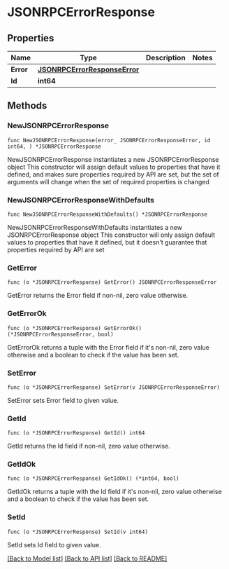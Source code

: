 # JSONRPCErrorResponse

## Properties

Name | Type | Description | Notes
------------ | ------------- | ------------- | -------------
**Error** | [**JSONRPCErrorResponseError**](JSONRPCErrorResponseError.md) |  | 
**Id** | **int64** |  | 

## Methods

### NewJSONRPCErrorResponse

`func NewJSONRPCErrorResponse(error_ JSONRPCErrorResponseError, id int64, ) *JSONRPCErrorResponse`

NewJSONRPCErrorResponse instantiates a new JSONRPCErrorResponse object
This constructor will assign default values to properties that have it defined,
and makes sure properties required by API are set, but the set of arguments
will change when the set of required properties is changed

### NewJSONRPCErrorResponseWithDefaults

`func NewJSONRPCErrorResponseWithDefaults() *JSONRPCErrorResponse`

NewJSONRPCErrorResponseWithDefaults instantiates a new JSONRPCErrorResponse object
This constructor will only assign default values to properties that have it defined,
but it doesn't guarantee that properties required by API are set

### GetError

`func (o *JSONRPCErrorResponse) GetError() JSONRPCErrorResponseError`

GetError returns the Error field if non-nil, zero value otherwise.

### GetErrorOk

`func (o *JSONRPCErrorResponse) GetErrorOk() (*JSONRPCErrorResponseError, bool)`

GetErrorOk returns a tuple with the Error field if it's non-nil, zero value otherwise
and a boolean to check if the value has been set.

### SetError

`func (o *JSONRPCErrorResponse) SetError(v JSONRPCErrorResponseError)`

SetError sets Error field to given value.


### GetId

`func (o *JSONRPCErrorResponse) GetId() int64`

GetId returns the Id field if non-nil, zero value otherwise.

### GetIdOk

`func (o *JSONRPCErrorResponse) GetIdOk() (*int64, bool)`

GetIdOk returns a tuple with the Id field if it's non-nil, zero value otherwise
and a boolean to check if the value has been set.

### SetId

`func (o *JSONRPCErrorResponse) SetId(v int64)`

SetId sets Id field to given value.



[[Back to Model list]](../README.md#documentation-for-models) [[Back to API list]](../README.md#documentation-for-api-endpoints) [[Back to README]](../README.md)



